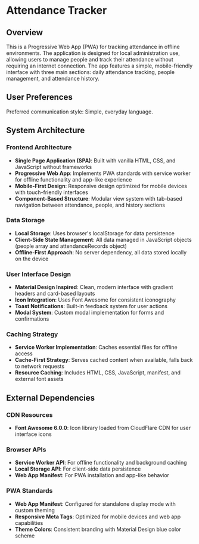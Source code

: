 # Attendance Tracker

## Overview

This is a Progressive Web App (PWA) for tracking attendance in offline environments. The application is designed for local administration use, allowing users to manage people and track their attendance without requiring an internet connection. The app features a simple, mobile-friendly interface with three main sections: daily attendance tracking, people management, and attendance history.

## User Preferences

Preferred communication style: Simple, everyday language.

## System Architecture

### Frontend Architecture

- **Single Page Application (SPA)**: Built with vanilla HTML, CSS, and JavaScript without frameworks
- **Progressive Web App**: Implements PWA standards with service worker for offline functionality and app-like experience
- **Mobile-First Design**: Responsive design optimized for mobile devices with touch-friendly interfaces
- **Component-Based Structure**: Modular view system with tab-based navigation between attendance, people, and history sections

### Data Storage

- **Local Storage**: Uses browser's localStorage for data persistence
- **Client-Side State Management**: All data managed in JavaScript objects (people array and attendanceRecords object)
- **Offline-First Approach**: No server dependency, all data stored locally on the device

### User Interface Design

- **Material Design Inspired**: Clean, modern interface with gradient headers and card-based layouts
- **Icon Integration**: Uses Font Awesome for consistent iconography
- **Toast Notifications**: Built-in feedback system for user actions
- **Modal System**: Custom modal implementation for forms and confirmations

### Caching Strategy

- **Service Worker Implementation**: Caches essential files for offline access
- **Cache-First Strategy**: Serves cached content when available, falls back to network requests
- **Resource Caching**: Includes HTML, CSS, JavaScript, manifest, and external font assets

## External Dependencies

### CDN Resources

- **Font Awesome 6.0.0**: Icon library loaded from CloudFlare CDN for user interface icons

### Browser APIs

- **Service Worker API**: For offline functionality and background caching
- **Local Storage API**: For client-side data persistence
- **Web App Manifest**: For PWA installation and app-like behavior

### PWA Standards

- **Web App Manifest**: Configured for standalone display mode with custom theming
- **Responsive Meta Tags**: Optimized for mobile devices and web app capabilities
- **Theme Colors**: Consistent branding with Material Design blue color scheme

